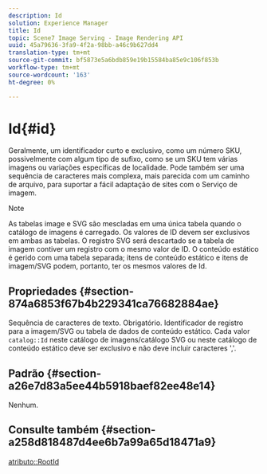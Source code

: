 ```yaml
---
description: Id
solution: Experience Manager
title: Id
topic: Scene7 Image Serving - Image Rendering API
uuid: 45a79636-3fa9-4f2a-98bb-a46c9b627dd4
translation-type: tm+mt
source-git-commit: bf5873e5a6bdb859e19b15584ba85e9c106f853b
workflow-type: tm+mt
source-wordcount: '163'
ht-degree: 0%

---
```



# Id{#id}

Geralmente, um identificador curto e exclusivo, como um número SKU, possivelmente com algum tipo de sufixo, como se um SKU tem várias imagens ou variações específicas de localidade. Pode também ser uma sequência de caracteres mais complexa, mais parecida com um caminho de arquivo, para suportar a fácil adaptação de sites com o Serviço de imagem.

>[!NOTE]
>
>As tabelas image e SVG são mescladas em uma única tabela quando o catálogo de imagens é carregado. Os valores de ID devem ser exclusivos em ambas as tabelas. O registro SVG será descartado se a tabela de imagem contiver um registro com o mesmo valor de ID. O conteúdo estático é gerido com uma tabela separada; itens de conteúdo estático e itens de imagem/SVG podem, portanto, ter os mesmos valores de Id.

## Propriedades {#section-874a6853f67b4b229341ca76682884ae}

Sequência de caracteres de texto. Obrigatório. Identificador de registro para a imagem/SVG ou tabela de dados de conteúdo estático. Cada valor `catalog::Id` neste catálogo de imagens/catálogo SVG ou neste catálogo de conteúdo estático deve ser exclusivo e não deve incluir caracteres &#39;,&#39;.

## Padrão {#section-a26e7d83a5ee44b5918baef82ee48e14}

Nenhum.

## Consulte também {#section-a258d818487d4ee6b7a99a65d18471a9}

[atributo::RootId](../../../../../../is-api/image-catalog/image-serving-api-ref/c-image-catalog-reference/c-attributes-reference/r-rootid.md#reference-13653312925e4a08b90f99961d53f546)
